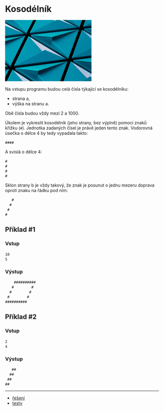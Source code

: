 # Kosodélník

<img src="cover.webp" height="200" alt="ilustrace"/>

Na vstupu programu budou celá čísla týkající se kosodélníku:

- strana a,
- výška na stranu a.

Obě čísla budou vždy mezi 2 a 1000.

Úkolem je vykreslit kosodélník (jeho strany, bez výplně) pomocí znaků křížku (`#`). Jednotka zadaných čísel je právě jeden tento znak. Vodorovná úsečka o délce 4 by tedy vypadala takto:

```
####
```

A svislá o délce 4:

```
#
#
#
#
```

Sklon strany b je vždy takový, že znak je posunut o jednu mezeru doprava oproti znaku na řádku pod ním:

```
   #
  #
 #
#
```

## Příklad #1

### Vstup

```
10
5
```

### Výstup

```
    ##########
   #        #
  #        #
 #        #
##########
```

## Příklad #2

### Vstup

```
2
4
```

### Výstup

```
   ##
  ##
 ##
##
```

---

- [řešení](reseni)
- [testy](testy)
